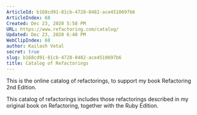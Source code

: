 ```yaml
---
ArticleId: b168cd91-81cb-4728-8482-ace4510697b6
ArticleIndex: 68
Created: Dec 23, 2020 5:58 PM
URL: https://www.refactoring.com/catalog/
Updated: Dec 23, 2020 6:40 PM
WebClipIndex: 68
author: Kailash Vetal
secret: true
slug: b168cd91-81cb-4728-8482-ace4510697b6
title: Catalog of Refactorings
---
```

This is the online catalog of refactorings, to support my book Refactoring 2nd Edition.

This catalog of refactorings includes those refactorings described in my original book on Refactoring, together with the Ruby Edition.

#
